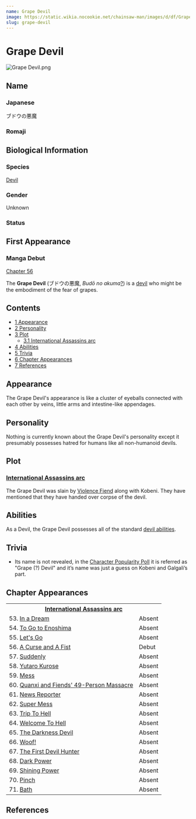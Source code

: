 ```yaml
---
name: Grape Devil
image: https://static.wikia.nocookie.net/chainsaw-man/images/d/df/Grape_Devil.png
slug: grape-devil
---
```


# Grape Devil

![](https://static.wikia.nocookie.net/chainsaw-man/images/d/df/Grape_Devil.png "Grape Devil.png")

## Name

### Japanese

ブドウの悪魔

### Romaji

## Biological Information

### Species

[Devil](/devil "Devil")

### Gender

Unknown

### Status

## First Appearance

### Manga Debut

[Chapter 56](/chapter-56 "Chapter 56")

  
The **Grape Devil** (ブドウの悪魔, _Budō no akuma_[?](http://en.wikipedia.org/wiki/Help:Installing_Japanese_character_sets "wikipedia:Help:Installing Japanese character sets")) is a [devil](/devil "Devil") who might be the embodiment of the fear of grapes.

## Contents

-   [1 Appearance](#Appearance)
-   [2 Personality](#Personality)
-   [3 Plot](#Plot)
    -   [3.1 International Assassins arc](#International_Assassins_arc)
-   [4 Abilities](#Abilities)
-   [5 Trivia](#Trivia)
-   [6 Chapter Appearances](#Chapter_Appearances)
-   [7 References](#References)

## Appearance

The Grape Devil's appearance is like a cluster of eyeballs connected with each other by veins, little arms and intestine-like appendages.

## Personality

Nothing is currently known about the Grape Devil's personality except it presumably possesses hatred for humans like all non-humanoid devils.

## Plot

### [International Assassins arc](/international-assassins-arc "International Assassins arc")

The Grape Devil was slain by [Violence Fiend](/violence-fiend "Violence Fiend") along with Kobeni. They have mentioned that they have handed over corpse of the devil.

## Abilities

As a Devil, the Grape Devil possesses all of the standard [devil abilities](/devil#general-abilities "Devil").

## Trivia

-   Its name is not revealed, in the [Character Popularity Poll](/popularity-polls "Popularity Polls") it is referred as "Grape (?) Devil" and it’s name was just a guess on Kobeni and Galgali’s part.

## Chapter Appearances

<table><tbody><tr><th colspan="2"><center><a href="/international-assassins-arc" title="International Assassins arc"><span>International Assassins arc</span></a></center></th></tr><tr><td>53. <a href="/chapter-53" title="Chapter 53">In a Dream</a></td><td><span>Absent</span></td></tr><tr><td>54. <a href="/chapter-54" title="Chapter 54">To Go to Enoshima</a></td><td><span>Absent</span></td></tr><tr><td>55. <a href="/chapter-55" title="Chapter 55">Let's Go</a></td><td><span>Absent</span></td></tr><tr><td>56. <a href="/chapter-56" title="Chapter 56">A Curse and A Fist</a></td><td><span>Debut</span></td></tr><tr><td>57. <a href="/chapter-57" title="Chapter 57">Suddenly</a></td><td><span>Absent</span></td></tr><tr><td>58. <a href="/chapter-58" title="Chapter 58">Yutaro Kurose</a></td><td><span>Absent</span></td></tr><tr><td>59. <a href="/chapter-59" title="Chapter 59">Mess</a></td><td><span>Absent</span></td></tr><tr><td>60. <a href="/chapter-60" title="Chapter 60">Quanxi and Fiends' 49-Person Massacre</a></td><td><span>Absent</span></td></tr><tr><td>61. <a href="/chapter-61" title="Chapter 61">News Reporter</a></td><td><span>Absent</span></td></tr><tr><td>62. <a href="/chapter-62" title="Chapter 62">Super Mess</a></td><td><span>Absent</span></td></tr><tr><td>63. <a href="/chapter-63" title="Chapter 63">Trip To Hell</a></td><td><span>Absent</span></td></tr><tr><td>64. <a href="/chapter-64" title="Chapter 64">Welcome To Hell</a></td><td><span>Absent</span></td></tr><tr><td>65. <a href="/chapter-65" title="Chapter 65">The Darkness Devil</a></td><td><span>Absent</span></td></tr><tr><td>66. <a href="/chapter-66" title="Chapter 66">Woof!</a></td><td><span>Absent</span></td></tr><tr><td>67. <a href="/chapter-67" title="Chapter 67">The First Devil Hunter</a></td><td><span>Absent</span></td></tr><tr><td>68. <a href="/chapter-68" title="Chapter 68">Dark Power</a></td><td><span>Absent</span></td></tr><tr><td>69. <a href="/chapter-69" title="Chapter 69">Shining Power</a></td><td><span>Absent</span></td></tr><tr><td>70. <a href="/chapter-70" title="Chapter 70">Pinch</a></td><td><span>Absent</span></td></tr><tr><td>71. <a href="/chapter-71" title="Chapter 71">Bath</a></td><td><span>Absent</span></td></tr></tbody></table>

## References